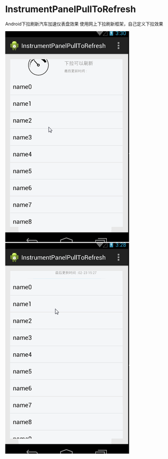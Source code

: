 # InstrumentPanelPullToRefresh
Android下拉刷新汽车加速仪表盘效果
使用网上下拉刷新框架，自己定义下拉效果

![image](https://github.com/AndroidFormWb/InstrumentPanelPullToRefresh/blob/master/111.gif)
![image](https://github.com/AndroidFormWb/InstrumentPanelPullToRefresh/blob/master/11.gif)
